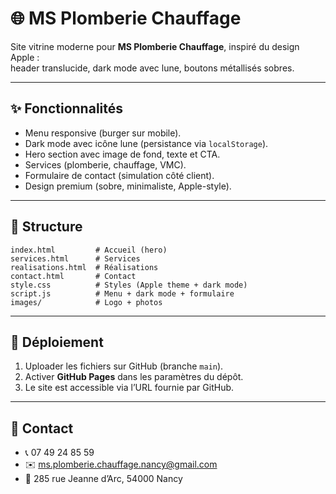 # 🌐 MS Plomberie Chauffage

Site vitrine moderne pour **MS Plomberie Chauffage**, inspiré du design Apple :  
header translucide, dark mode avec lune, boutons métallisés sobres.

---

## ✨ Fonctionnalités
- Menu responsive (burger sur mobile).  
- Dark mode avec icône lune (persistance via `localStorage`).  
- Hero section avec image de fond, texte et CTA.  
- Services (plomberie, chauffage, VMC).  
- Formulaire de contact (simulation côté client).  
- Design premium (sobre, minimaliste, Apple-style).  

---

## 📂 Structure
```
index.html         # Accueil (hero)
services.html      # Services
realisations.html  # Réalisations
contact.html       # Contact
style.css          # Styles (Apple theme + dark mode)
script.js          # Menu + dark mode + formulaire
images/            # Logo + photos
```

---

## 🚀 Déploiement
1. Uploader les fichiers sur GitHub (branche `main`).  
2. Activer **GitHub Pages** dans les paramètres du dépôt.  
3. Le site est accessible via l’URL fournie par GitHub.  

---

## 👤 Contact
- 📞 07 49 24 85 59  
- ✉️ ms.plomberie.chauffage.nancy@gmail.com  
- 📍 285 rue Jeanne d’Arc, 54000 Nancy  
